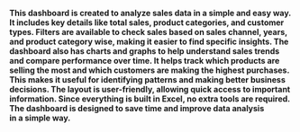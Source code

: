 **This dashboard is created to analyze sales data in a simple and easy way. It includes key details like total sales, product categories, and customer types. Filters are available to check sales based on sales channel, years, and product category wise, making it easier to find specific insights. The dashboard also has charts and graphs to help understand sales trends and compare performance over time. It helps track which products are selling the most and which customers are making the highest purchases. This makes it useful for identifying patterns and making better business decisions. The layout is user-friendly, allowing quick access to important information. Since everything is built in Excel, no extra tools are required. The dashboard is designed to save time and improve data analysis in a simple way.**
